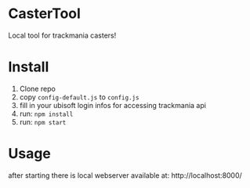 # CasterTool
Local tool for trackmania casters!

# Install

1. Clone repo
2. copy `config-default.js` to `config.js`
3. fill in your ubisoft login infos for accessing trackmania api
4. run: `npm install`
5. run: `npm start`

# Usage
after starting there is local webserver available at:
http://localhost:8000/

